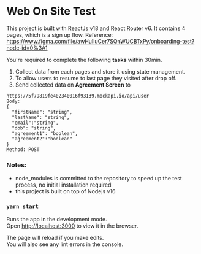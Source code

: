 # Web On Site Test

This project is built with ReactJs v18 and React Router v6. It contains 4 pages, which is a sign up flow.
Reference: https://www.figma.com/file/awHuIluCer7SQnWUCBTxPy/onboarding-test?node-id=0%3A1

You're required to complete the following **tasks** within 30min.

1. Collect data from each pages and store it using state management.
2. To allow users to resume to last page they visited after drop off.
3. Send collected data on **Agreement Screen** to
```
https://5f79819fe402340016f93139.mockapi.io/api/user
Body:
{
  "firstName": ​"string"​,  
  "lastName": ​"string"​,  
  "email":​"string"​, 
  "dob": "string",
  "agreement1": ​"boolean"​,  
  "agreement2":​"boolean"
}
Method: POST

```

### Notes:
* node_modules is committed to the repository to speed up the test process, no initial installation required
* this project is built on top of Nodejs v16


### `yarn start`

Runs the app in the development mode.\
Open [http://localhost:3000](http://localhost:3000) to view it in the browser.

The page will reload if you make edits.\
You will also see any lint errors in the console.
